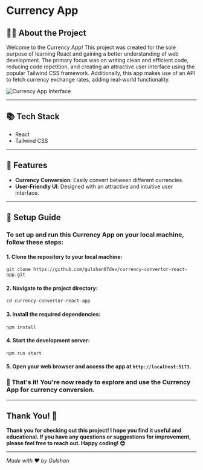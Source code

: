 # Currency App

## 🤷‍♀️ **About the Project**

Welcome to the Currency App! This project was created for the sole purpose of learning React and gaining a better understanding of web development. The primary focus was on writing clean and efficient code, reducing code repetition, and creating an attractive user interface using the popular Tailwind CSS framework. Additionally, this app makes use of an API to fetch currency exchange rates, adding real-world functionality.

![Currency App Interface](https://res.cloudinary.com/dhwbyshmo/image/upload/v1694072397/project%20images/currency-convertor.png)

---

## 📚 **Tech Stack**

- React
- Tailwind CSS

---

## 🌟 **Features**
 
- **Currency Conversion**: Easily convert between different currencies. 
- **User-Friendly UI**: Designed with an attractive and intuitive user interface.

---

## 🚀 **Setup Guide**

### To set up and run this Currency App on your local machine, follow these steps:

#### 1. Clone the repository to your local machine:

   ```
   git clone https://github.com/gulshan07dev/currency-convertor-react-app.git
   ```

#### 2. Navigate to the project directory:

   ```
   cd currency-convertor-react-app
   ```

#### 3. Install the required dependencies:

   ```
   npm install
   ```

#### 4. Start the development server:

   ```
   npm run start
   ```

#### 5. Open your web browser and access the app at `http://localhost:5173`.

### 🥰 That's it! You're now ready to explore and use the Currency App for currency conversion.

---

## Thank You! 🙌

****Thank you for checking out this project! I hope you find it useful and educational. If you have any questions or suggestions for improvement, please feel free to reach out. Happy coding! 😊****

---

_Made with ❤ by Gulshan_